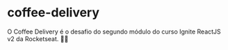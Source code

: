 # coffee-delivery
O Coffee Delivery é o desafio do segundo módulo do curso Ignite ReactJS v2 da Rocketseat. 💜🚀
